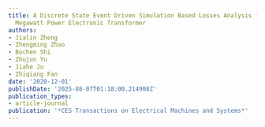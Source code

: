 ```yaml
---
title: A Discrete State Event Driven Simulation Based Losses Analysis for Multi-Terminal
  Megawatt Power Electronic Transformer
authors:
- Jialin Zheng
- Zhengming Zhao
- Bochen Shi
- Zhujun Yu
- Jiahe Ju
- Zhiqiang Fan
date: '2020-12-01'
publishDate: '2025-08-07T01:18:00.214908Z'
publication_types:
- article-journal
publication: '*CES Transactions on Electrical Machines and Systems*'
---
```

